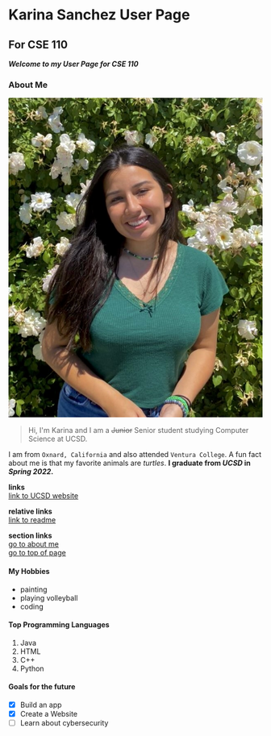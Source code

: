 
# Karina Sanchez User Page
## For CSE 110

***Welcome to my User Page for CSE 110***

### About Me
![This is an image of me](/images/me.jpeg)


> Hi, I'm Karina and I am a ~~Junior~~ Senior student studying Computer Science at UCSD.


I am from `Oxnard, California` and also attended `Ventura College`. A fun fact about me is that my favorite animals are *turtles*. **I graduate from _UCSD_ in _Spring 2022_.**

__links__  
[link to UCSD website](https://ucsd.edu)  

__relative links__  
[link to readme](README.md)    

__section links__  
[go to about me](#about-me)  
[go to top of page](#karina-sanchez-user-page)  

#### My Hobbies
- painting
- playing volleyball
- coding

#### Top Programming Languages
1. Java
2. HTML
3. C++
4. Python

#### Goals for the future
- [x] Build an app
- [x] Create a Website 
- [ ] Learn about cybersecurity